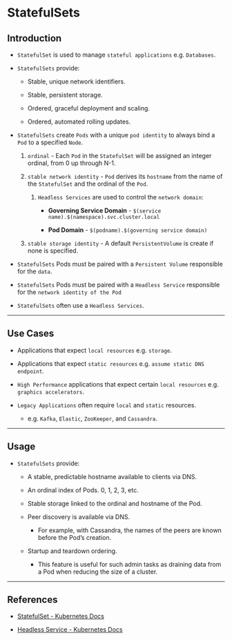 # StatefulSets

## Introduction

* `StatefulSet` is used to manage `stateful applications` e.g. `Databases`.

* `StatefulSets` provide:

    * Stable, unique network identifiers.

    * Stable, persistent storage.

    * Ordered, graceful deployment and scaling.

    * Ordered, automated rolling updates.

* `StatefulSets` create `Pods` with a unique `pod identity` to always bind a `Pod` to a specified `Node`.

    1. `ordinal` - Each `Pod` in the `StatefulSet` will be assigned an integer ordinal, from 0 up through N-1.
    
    2. `stable network identity` - `Pod` derives its `hostname` from the name of the `StatefulSet` and the ordinal of the `Pod`.

        1. `Headless Services` are used to control the `network domain`:

            * __Governing Service Domain__ - `$(service name).$(namespace).svc.cluster.local`

            * __Pod Domain__ - `$(podname).$(governing service domain)`
    
    3. `stable storage identity` - A default `PersistentVolume` is create if none is specified.

* `StatefulSets` Pods must be paired with a `Persistent Volume` responsible for the `data`.

* `StatefulSets` Pods must be paired with a `Headless Service` responsible for the `network identity of the Pod`

* `StatefulSets` often use a `Headless Services`.

---

## Use Cases

* Applications that expect `local resources` e.g. `storage`.

* Applications that expect `static resources` e.g. `assume static DNS endpoint`.

* `High Performance` applications that expect certain `local resources` e.g. `graphics accelerators`.

* `Legacy Applications` often require `local` and `static` resources.

    * e.g. `Kafka`, `Elastic`, `ZooKeeper`, and `Cassandra`.

---

## Usage

* `StatefulSets` provide:

    * A stable, predictable hostname available to clients via DNS.

    * An ordinal index of Pods. 0, 1, 2, 3, etc.

    * Stable storage linked to the ordinal and hostname of the Pod.

    * Peer discovery is available via DNS. 
    
        * For example, with Cassandra, the names of the peers are known before the Pod’s creation.

    * Startup and teardown ordering. 
    
        * This feature is useful for such admin tasks as draining data from a Pod when reducing the size of a cluster.

---

## References

* [StatefulSet - Kubernetes Docs](https://kubernetes.io/docs/concepts/workloads/controllers/statefulset/)

* [Headless Service - Kubernetes Docs](https://kubernetes.io/docs/concepts/services-networking/service/#headless-services)
